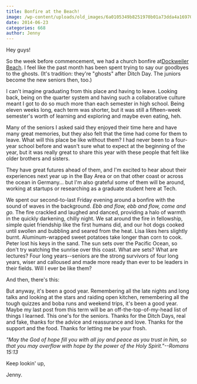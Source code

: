 ```yaml
---
title: Bonfire at the Beach!
image: /wp-content/uploads/old_images/6a0105349b8251970b01a73dda4a16970d.jpg
date: 2014-06-23
categories: 668
author: Jenny
---
```



Hey guys!

So the week before commencement, we had a church bonfire at[Dockweiler Beach](https://www.parks.ca.gov/?page_id=617). I feel like the past month has been spent trying to say our goodbyes to the ghosts. (It's tradition: they're "ghosts" after Ditch Day. The juniors become the new seniors then, too.)

I can't imagine graduating from this place and having to leave. Looking back, being on the quarter system and having such a collaborative culture meant I got to do so much more than each semester in high school. Being eleven weeks long, each term was shorter, but it was still a fifteen-week semester's worth of learning and exploring and maybe even eating, heh.

Many of the seniors I asked said they enjoyed their time here and have many great memories, but they also felt that the time had come for them to leave. What will this place be like without them? I had never been to a four-year school before and wasn't sure what to expect at the beginning of the year, but it was really great to share this year with these people that felt like older brothers and sisters.

They have great futures ahead of them, and I'm excited to hear about their experiences next year up in the Bay Area or on that other coast or across the ocean in Germany... but I'm also grateful some of them will be around, working at startups or researching as a graduate student here at Tech.

We spent our second-to-last Friday evening around a bonfire with the sound of waves in the background. *Ebb and flow, ebb and flow, come and go.* The fire crackled and laughed and danced, providing a halo of warmth in the quickly darkening, chilly night. We sat around the fire in fellowship, simple quiet friendship like the first humans did, and our hot dogs cooked until swollen and bubbling and seared from the heat. Lisa likes hers slightly burnt. Aluminum-wrapped sweet potatoes take longer than corn to cook. Peter lost his keys in the sand. The sun sets over the Pacific Ocean, so don't try watching the sunrise over this coast. What are sets? What are lectures? Four long years--seniors are the strong survivors of four long years, wiser and calloused and made more ready than ever to be leaders in their fields. Will I ever be like them?

And then, there's this:

But anyway, it's been a good year. Remembering all the late nights and long talks and looking at the stars and raiding open kitchen, remembering all the tough quizzes and boba runs and weekend trips, it's been a good year. Maybe my last post from this term will be an off-the-top-of-my-head list of things I learned. This one's for the seniors. Thanks for the Ditch Days, real and fake, thanks for the advice and reassurance and love. Thanks for the support and the food. Thanks for letting me be your frosh.

*"May the God of hope fill you with all joy and peace as you trust in him, so that you may overflow with hope by the power of the Holy Spirit."--Romans 15:13*

Keep lookin' up,

Jenny.

